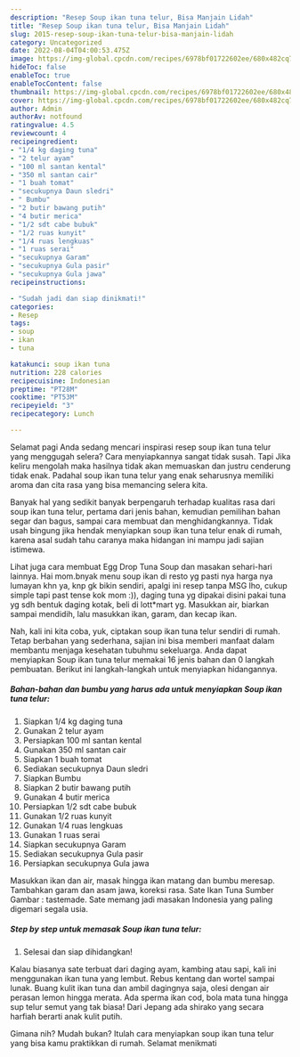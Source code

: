 ```yaml
---
description: "Resep Soup ikan tuna telur, Bisa Manjain Lidah"
title: "Resep Soup ikan tuna telur, Bisa Manjain Lidah"
slug: 2015-resep-soup-ikan-tuna-telur-bisa-manjain-lidah
category: Uncategorized
date: 2022-08-04T04:00:53.475Z
image: https://img-global.cpcdn.com/recipes/6978bf01722602ee/680x482cq70/soup-ikan-tuna-telur-foto-resep-utama.jpg
hideToc: false
enableToc: true
enableTocContent: false
thumbnail: https://img-global.cpcdn.com/recipes/6978bf01722602ee/680x482cq70/soup-ikan-tuna-telur-foto-resep-utama.jpg
cover: https://img-global.cpcdn.com/recipes/6978bf01722602ee/680x482cq70/soup-ikan-tuna-telur-foto-resep-utama.jpg
author: Admin
authorAv: notfound
ratingvalue: 4.5
reviewcount: 4
recipeingredient:
- "1/4 kg daging tuna"
- "2 telur ayam"
- "100 ml santan kental"
- "350 ml santan cair"
- "1 buah tomat"
- "secukupnya Daun sledri"
- " Bumbu"
- "2 butir bawang putih"
- "4 butir merica"
- "1/2 sdt cabe bubuk"
- "1/2 ruas kunyit"
- "1/4 ruas lengkuas"
- "1 ruas serai"
- "secukupnya Garam"
- "secukupnya Gula pasir"
- "secukupnya Gula jawa"
recipeinstructions:

- "Sudah jadi dan siap dinikmati!"
categories:
- Resep
tags:
- soup
- ikan
- tuna

katakunci: soup ikan tuna 
nutrition: 228 calories
recipecuisine: Indonesian
preptime: "PT28M"
cooktime: "PT53M"
recipeyield: "3"
recipecategory: Lunch

---
```



Selamat pagi Anda sedang mencari inspirasi resep soup ikan tuna telur yang menggugah selera? Cara menyiapkannya sangat tidak susah. Tapi Jika keliru mengolah maka hasilnya tidak akan memuaskan dan justru cenderung tidak enak. Padahal soup ikan tuna telur yang enak seharusnya memiliki aroma dan cita rasa yang bisa memancing selera kita.


Banyak hal yang sedikit banyak berpengaruh terhadap kualitas rasa dari soup ikan tuna telur, pertama dari jenis bahan, kemudian pemilihan bahan segar dan bagus, sampai cara membuat dan menghidangkannya. Tidak usah bingung jika hendak menyiapkan soup ikan tuna telur enak di rumah, karena asal sudah tahu caranya maka hidangan ini mampu jadi sajian istimewa.

Lihat juga cara membuat Egg Drop Tuna Soup dan masakan sehari-hari lainnya. Hai mom.bnyak menu soup ikan di resto yg pasti nya harga nya lumayan khn ya, knp gk bikin sendiri, apalgi ini resep tanpa MSG lho, cukup simple tapi past tense kok mom :)), daging tuna yg dipakai disini pakai tuna yg sdh bentuk daging kotak, beli di lott*mart yg. Masukkan air, biarkan sampai mendidih, lalu masukkan ikan, garam, dan kecap ikan.


Nah, kali ini kita coba, yuk, ciptakan soup ikan tuna telur sendiri di rumah. Tetap berbahan yang sederhana, sajian ini bisa memberi manfaat dalam membantu menjaga kesehatan tubuhmu sekeluarga. Anda dapat menyiapkan Soup ikan tuna telur memakai 16 jenis bahan dan 0 langkah pembuatan. Berikut ini langkah-langkah untuk menyiapkan hidangannya.

<!--inarticleads1-->

##### Bahan-bahan dan bumbu yang harus ada untuk menyiapkan Soup ikan tuna telur:

1. Siapkan 1/4 kg daging tuna
1. Gunakan 2 telur ayam
1. Persiapkan 100 ml santan kental
1. Gunakan 350 ml santan cair
1. Siapkan 1 buah tomat
1. Sediakan secukupnya Daun sledri
1. Siapkan  Bumbu
1. Siapkan 2 butir bawang putih
1. Gunakan 4 butir merica
1. Persiapkan 1/2 sdt cabe bubuk
1. Gunakan 1/2 ruas kunyit
1. Gunakan 1/4 ruas lengkuas
1. Gunakan 1 ruas serai
1. Siapkan secukupnya Garam
1. Sediakan secukupnya Gula pasir
1. Persiapkan secukupnya Gula jawa


Masukkan ikan dan air, masak hingga ikan matang dan bumbu meresap. Tambahkan garam dan asam jawa, koreksi rasa. Sate Ikan Tuna Sumber Gambar : tastemade. Sate memang jadi masakan Indonesia yang paling digemari segala usia. 

<!--inarticleads2-->

##### Step by step untuk memasak Soup ikan tuna telur:


1. Selesai dan siap dihidangkan!

Kalau biasanya sate terbuat dari daging ayam, kambing atau sapi, kali ini menggunakan ikan tuna yang lembut. Rebus kentang dan wortel sampai lunak. Buang kulit ikan tuna dan ambil dagingnya saja, olesi dengan air perasan lemon hingga merata. Ada sperma ikan cod, bola mata tuna hingga sup telur semut yang tak biasa! Dari Jepang ada shirako yang secara harfiah berarti anak kulit putih. 

Gimana nih? Mudah bukan? Itulah cara menyiapkan soup ikan tuna telur yang bisa kamu praktikkan di rumah. Selamat menikmati

